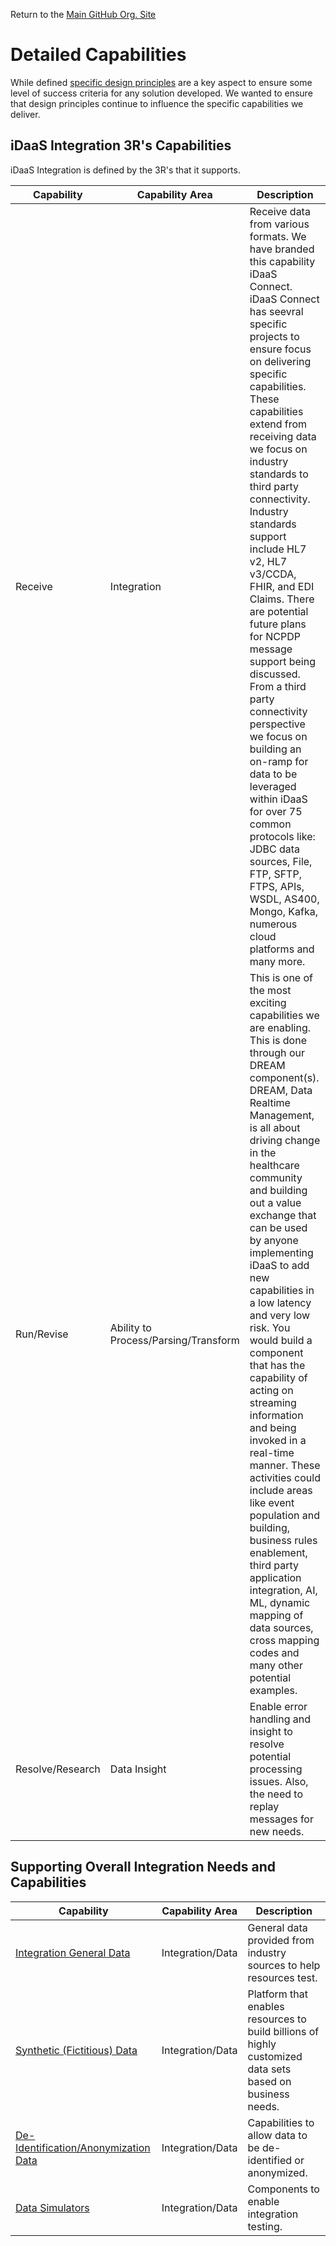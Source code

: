 Return to the <a href="https://github.com/Project-Herophilus" target="_blank">Main GitHub Org. Site</a>

# Detailed Capabilities

While defined <a href="https://github.com/Project-Herophilus/Project-Herophilus-Assets/blob/main/Platform-Content/Design/DesignPrinciples.md" target="_blank">specific design principles</a>
are a key aspect to ensure some level of success criteria for any solution developed. We wanted to ensure that design 
principles continue to influence the specific capabilities we deliver.

## iDaaS Integration 3R's Capabilities
iDaaS Integration is defined by the 3R's that it supports.

| Capability | Capability Area  | Description  |
|---|---|---|
| Receive | Integration | Receive data from various formats. We have branded this capability iDaaS Connect. iDaaS Connect has seevral specific projects to ensure focus on delivering specific capabilities. These capabilities extend from receiving data we focus on industry standards to third party connectivity. Industry standards support include HL7 v2, HL7 v3/CCDA, FHIR, and EDI Claims. There are potential future plans for NCPDP message support being discussed. From a third party connectivity perspective we focus on building an on-ramp for data to be leveraged within iDaaS for over 75 common protocols like: JDBC data sources, File, FTP, SFTP, FTPS, APIs, WSDL, AS400, Mongo, Kafka, numerous cloud platforms and many more. |
| Run/Revise | Ability to Process/Parsing/Transform| This is one of the most exciting capabilities we are enabling. This is done through our DREAM component(s). DREAM, Data Realtime Management, is all about driving change in the healthcare community and building out a value exchange that can be used by anyone implementing iDaaS to add new capabilities in a low latency and very low risk. You would build a component that has the capability of acting on streaming information and being invoked in a real-time manner. These activities could include areas like event population and building, business rules enablement, third party application integration, AI, ML, dynamic mapping of data sources, cross mapping codes and many other potential examples. |
| Resolve/Research| Data Insight| Enable error handling and insight to resolve potential processing issues. Also, the need to replay messages for new needs.| 

## Supporting Overall Integration Needs and Capabilities

| Capability | Capability Area  | Description  |
|---|---|---|
|<a href="https://https://github.com/Project-Herophilus/Project-Herophilus-Assets/tree/main/Testing/TestData" target="_blank">Integration General Data </a> | Integration/Data | General data provided from industry sources to help resources test. |
|<a href="https://github.com/Project-Herophilus/DataSynthesis" target="_blank">Synthetic (Fictitious) Data </a> | Integration/Data | Platform that enables resources to build billions of highly customized data sets based on business needs.  |
|<a href="https://github.com/Project-Herophilus/Defianz" target="_blank">De-Identification/Anonymization Data</a> | Integration/Data | Capabilities to allow data to be de-identified or anonymized.  |
|<a href="https://github.com/Project-Herophilus/iDaaS-DataSimulators" target="_blank">Data Simulators</a>| Integration/Data | Components to enable integration testing. |

